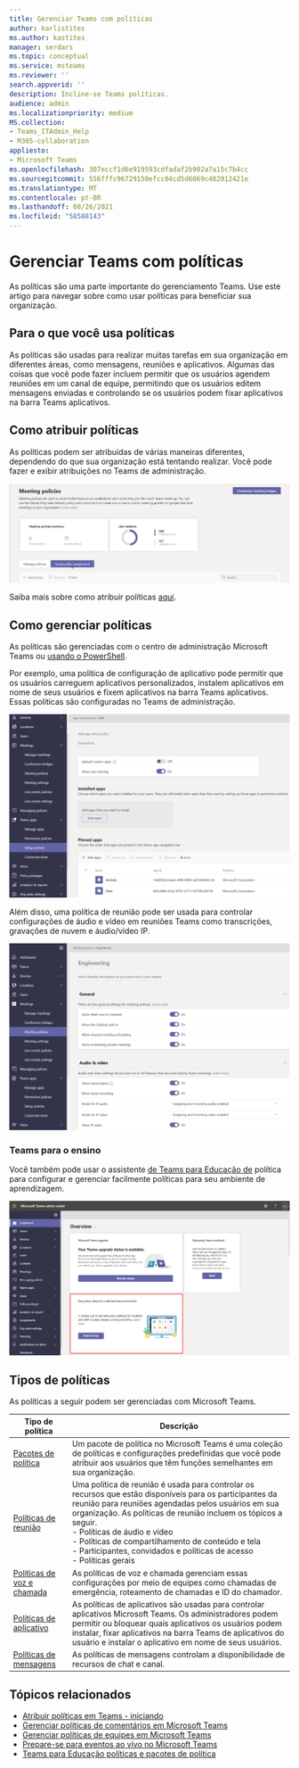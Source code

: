 ```yaml
---
title: Gerenciar Teams com políticas
author: karlistites
ms.author: kastites
manager: serdars
ms.topic: conceptual
ms.service: msteams
ms.reviewer: ''
search.appverid: ''
description: Incline-se Teams políticas.
audience: admin
ms.localizationpriority: medium
MS.collection:
- Teams_ITAdmin_Help
- M365-collaboration
appliesto:
- Microsoft Teams
ms.openlocfilehash: 307eccf1d6e919593cdfadaf2b902a7a15c7b4cc
ms.sourcegitcommit: 556fffc96729150efcc04cd5d6069c402012421e
ms.translationtype: MT
ms.contentlocale: pt-BR
ms.lasthandoff: 08/26/2021
ms.locfileid: "58588143"
---
```

# <a name="manage-teams-with-policies"></a>Gerenciar Teams com políticas

As políticas são uma parte importante do gerenciamento Teams. Use este artigo para navegar sobre como usar políticas para beneficiar sua organização.

## <a name="what-you-use-policies-for"></a>Para o que você usa políticas

As políticas são usadas para realizar muitas tarefas em sua organização em diferentes áreas, como mensagens, reuniões e aplicativos. Algumas das coisas que você pode fazer incluem permitir que os usuários agendem reuniões em um canal de equipe, permitindo que os usuários editem mensagens enviadas e controlando se os usuários podem fixar aplicativos na barra Teams aplicativos.

## <a name="how-to-assign-policies"></a>Como atribuir políticas

As políticas podem ser atribuídas de várias maneiras diferentes, dependendo do que sua organização está tentando realizar. Você pode fazer e exibir atribuições no Teams de administração.

![Captura de tela da atribuição de política de grupo.](media/group-policy-assignment.png)

Saiba mais sobre como atribuir políticas [aqui](policy-assignment-overview.md).

## <a name="how-to-manage-policies"></a>Como gerenciar políticas

As políticas são gerenciadas com o centro de administração Microsoft Teams ou [usando o PowerShell](./teams-powershell-managing-teams.md#manage-policies-via-powershell).

Por exemplo, uma política de configuração de aplicativo pode permitir que os usuários carreguem aplicativos personalizados, instalem aplicativos em nome de seus usuários e fixem aplicativos na barra Teams aplicativos. Essas políticas são configuradas no Teams de administração.

![Captura de tela da política de configuração do aplicativo.](media/app-setup-policy.png)

Além disso, uma política de reunião pode ser usada para controlar configurações de áudio e vídeo em reuniões Teams como transcrições, gravações de nuvem e áudio/vídeo IP.

![Captura de tela da política de reunião.](media/engineering-meeting-policy.png)

### <a name="teams-for-education"></a>Teams para o ensino

Você também pode usar o assistente [de Teams para Educação de](easy-policy-setup-edu.md) política para configurar e gerenciar facilmente políticas para seu ambiente de aprendizagem.

![Captura de tela do Teams para Educação de política.](media/easy-policy-setup-quick-setup.png)

## <a name="types-of-policies"></a>Tipos de políticas

As políticas a seguir podem ser gerenciadas com Microsoft Teams.

Tipo de política | Descrição
------------|------------
[Pacotes de política](manage-policy-packages.md) | Um pacote de política no Microsoft Teams é uma coleção de políticas e configurações predefinidas que você pode atribuir aos usuários que têm funções semelhantes em sua organização.
[Políticas de reunião](meeting-policies-in-teams.md) | Uma política de reunião é usada para controlar os recursos que estão disponíveis para os participantes da reunião para reuniões agendadas pelos usuários em sua organização. As políticas de reunião incluem os tópicos a seguir.<br> - Políticas de áudio e vídeo<br> - Políticas de compartilhamento de conteúdo e tela<br> - Participantes, convidados e políticas de acesso<br> - Políticas gerais
[Políticas de voz e chamada](voice-and-calling-policies.md)| As políticas de voz e chamada gerenciam essas configurações por meio de equipes como chamadas de emergência, roteamento de chamadas e ID do chamador.
[Políticas de aplicativo](app-policies.md)| As políticas de aplicativos são usadas para controlar aplicativos Microsoft Teams. Os administradores podem permitir ou bloquear quais aplicativos os usuários podem instalar, fixar aplicativos na barra Teams de aplicativos do usuário e instalar o aplicativo em nome de seus usuários.
[Políticas de mensagens](messaging-policies-in-teams.md)| As políticas de mensagens controlam a disponibilidade de recursos de chat e canal.

## <a name="related-topics"></a>Tópicos relacionados

* [Atribuir políticas em Teams - iniciando](policy-assignment-overview.md)
* [Gerenciar políticas de comentários em Microsoft Teams](manage-feedback-policies-in-teams.md)
* [Gerenciar políticas de equipes em Microsoft Teams](teams-policies.md)
* [Prepare-se para eventos ao vivo no Microsoft Teams](teams-live-events/set-up-for-teams-live-events.md)
* [Teams para Educação políticas e pacotes de política](policy-packages-edu.md)